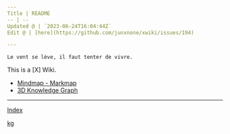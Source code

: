```yaml
---
Title | README
-- | --
Updated @ | `2023-06-24T16:04:44Z`
Edit @ | [here](https://github.com/junxnone/xwiki/issues/194)

---
```

`Le vent se lève, ‌‍‍‌‍​‌‌‍​‍‌‌‌‌​‌‌‍‍‍​‌‍‍‍‍​‌‍‍‍‍​‌‍‍‌‍​‌‌‍​‍‍‌‌‌​‌‌‍‍‍​‌‌‌‍‍​‌‍‍‍‍​‌‍‍‌‍​‌‌‍​‌‌‌‌‍​‌‌‍‌​‍‌‌‌‌​‍‍‍‍‍​‍‍‍​‍‌​‌​‌‌‌​‌‌‌‌​‌‌‍il faut tenter de vivre.`


This is a [X] Wiki. 


- [Mindmap - Markmap](https://junxnone.github.io/xwiki/markmap.html?md=https://junxnone.github.io/xwiki/_sidebar.md)
- [3D Knowledge Graph](https://junxnone.github.io/kg?json=xwiki/kg.json)

---

[Index](_sidebar.md ':include')

[kg](https://junxnone.github.io/kg?json=xwiki/kg.json ':include :type=iframe width=100% height=800px')






